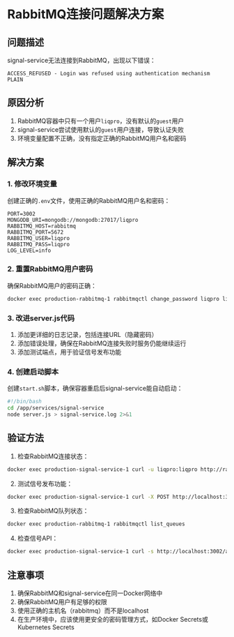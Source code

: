 # RabbitMQ连接问题解决方案

## 问题描述

signal-service无法连接到RabbitMQ，出现以下错误：

```
ACCESS_REFUSED - Login was refused using authentication mechanism PLAIN
```

## 原因分析

1. RabbitMQ容器中只有一个用户`liqpro`，没有默认的`guest`用户
2. signal-service尝试使用默认的`guest`用户连接，导致认证失败
3. 环境变量配置不正确，没有指定正确的RabbitMQ用户名和密码

## 解决方案

### 1. 修改环境变量

创建正确的`.env`文件，使用正确的RabbitMQ用户名和密码：

```env
PORT=3002
MONGODB_URI=mongodb://mongodb:27017/liqpro
RABBITMQ_HOST=rabbitmq
RABBITMQ_PORT=5672
RABBITMQ_USER=liqpro
RABBITMQ_PASS=liqpro
LOG_LEVEL=info
```

### 2. 重置RabbitMQ用户密码

确保RabbitMQ用户的密码正确：

```bash
docker exec production-rabbitmq-1 rabbitmqctl change_password liqpro liqpro
```

### 3. 改进server.js代码

1. 添加更详细的日志记录，包括连接URL（隐藏密码）
2. 添加错误处理，确保在RabbitMQ连接失败时服务仍能继续运行
3. 添加测试端点，用于验证信号发布功能

### 4. 创建启动脚本

创建`start.sh`脚本，确保容器重启后signal-service能自动启动：

```bash
#!/bin/bash
cd /app/services/signal-service
node server.js > signal-service.log 2>&1
```

## 验证方法

1. 检查RabbitMQ连接状态：

```bash
docker exec production-signal-service-1 curl -u liqpro:liqpro http://rabbitmq:15672/api/overview
```

2. 测试信号发布功能：

```bash
docker exec production-signal-service-1 curl -X POST http://localhost:3002/api/test/publish-signal
```

3. 检查RabbitMQ队列状态：

```bash
docker exec production-rabbitmq-1 rabbitmqctl list_queues
```

4. 检查信号API：

```bash
docker exec production-signal-service-1 curl -s http://localhost:3002/api/signals | jq
```

## 注意事项

1. 确保RabbitMQ和signal-service在同一Docker网络中
2. 确保RabbitMQ用户有足够的权限
3. 使用正确的主机名（rabbitmq）而不是localhost
4. 在生产环境中，应该使用更安全的密码管理方式，如Docker Secrets或Kubernetes Secrets 